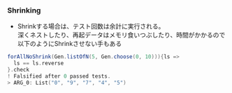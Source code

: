 ### Shrinking

- Shrinkする場合は、テスト回数は余計に実行される。  
深くネストしたり、再起データはメモリ食いつぶしたり、時間がかかるので 
以下のようにShrinkさせない手もある

```scala
forAllNoShrink(Gen.listOfN(5, Gen.choose(0, 10))){ls =>
  ls == ls.reverse
}.check
! Falsified after 0 passed tests.
> ARG_0: List("0", "9", "7", "4", "5")
```
